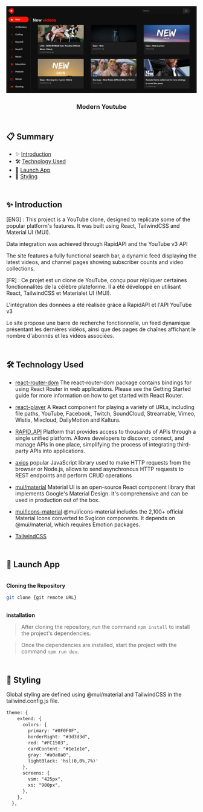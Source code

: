 <div align="center">
  <a href="https://modernyoutubecm.netlify.app/" target="_blanck"><img src="./src/assets/youtube-screen.png" alt="Modern Youtube"></a>
  <h3 align="center">Modern Youtube</h3>
</div>

## <br /> 📋 <a name="table">Summary</a>


- ✨ [Introduction](#introduction)
- 🛠 [Technology Used](#tech-stack)
- 🚀 [Launch App](#launch-app)
- 🎨 [Styling](#style)

## <br /> <a name="introduction">✨ Introduction</a>

[ENG] : This project is a YouTube clone, designed to replicate some of the popular platform's features. It was built using React, TailwindCSS and Material UI (MUI).

Data integration was achieved through RapidAPI and the YouTube v3 API

The site features a fully functional search bar, a dynamic feed displaying the latest videos, and channel pages showing subscriber counts and video collections.

[FR] : Ce projet est un clone de YouTube, conçu pour répliquer certaines fonctionnalités de la célèbre plateforme. Il a été développé en utilisant React, TailwindCSS et Materialet UI (MUI).

L'intégration des données a été réalisée grâce à RapidAPI et l'API YouTube v3

Le site propose une barre de recherche fonctionnelle, un feed dynamique présentant les dernières vidéos, ainsi que des pages de chaînes affichant le nombre d'abonnés et les vidéos associées.

## <br /> <a name="tech-stack">🛠 Technology Used</a>

- [react-router-dom](https://www.npmjs.com/package/react-router-dom)
  The react-router-dom package contains bindings for using React Router in web applications. Please see the Getting Started guide for more information on how to get started with React Router.

- [react-player](https://www.npmjs.com/package/react-player)
A React component for playing a variety of URLs, including file paths, YouTube, Facebook, Twitch, SoundCloud, Streamable, Vimeo, Wistia, Mixcloud, DailyMotion and Kaltura.

- [RAPID_API](https://docs.rapidapi.com/docs/navigating-this-documentation)
Platform that provides access to thousands of APIs through a single unified platform. Allows developers to discover, connect, and manage APIs in one place, simplifying the process of integrating third-party APIs into applications.

- [axios](https://www.npmjs.com/package/axios)
popular JavaScript library used to make HTTP requests from the browser or Node.js, allows to send asynchronous HTTP requests to REST endpoints and perform CRUD operations

- [mui/material](https://www.npmjs.com/package/@mui/material)
Material UI is an open-source React component library that implements Google's Material Design. It's comprehensive and can be used in production out of the box.

- [mui/icons-material](https://mui.com/material-ui/material-icons/)
@mui/icons-material includes the 2,100+ official Material Icons converted to SvgIcon components. It depends on @mui/material, which requires Emotion packages.

- [TailwindCSS](https://tailwindcss.com/docs/installation)


## <br /> <a name="launch-app">🚀 Launch App</a>

<br/>**Cloning the Repository**

```bash
git clone {git remote URL}
```

<br/>**installation**

> After cloning the repository, run the command `npm install` to install the project's dependencies.

> Once the dependencies are installed, start the project with the command `npm run dev`.

## <br /> <a name="launch-app">🎨 Styling</a>

Global styling are defined using @mui/material and TailwindCSS in the tailwind.config.js file.

```
theme: {
    extend: {
      colors: {
        primary: "#0F0F0F",
        borderRight: "#3d3d3d",
        red: "#FC1503",
        cardContent: "#1e1e1e",
        gray: "#a0a0a0",
        lightBlack: 'hsl(0,0%,7%)'
      },
      screens: {
        vsm: "425px",
        xs: "900px",
      },
    },
  },
```

